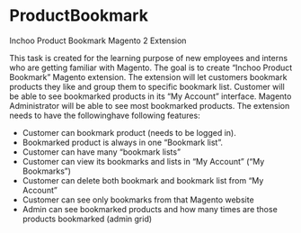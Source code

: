 # ProductBookmark
Inchoo Product Bookmark Magento 2 Extension


This task is created for the learning purpose of new employees and interns who are getting familiar with Magento. The goal is to create “Inchoo Product Bookmark” Magento extension. 
The extension will let customers bookmark products they like and group them to specific bookmark list. Customer will be able to see bookmarked products in its “My Account” interface. Magento Administrator will be able to see most bookmarked products.
The extension needs to have the followinghave following features:

- Customer can bookmark product (needs to be logged in). 
- Bookmarked product is always in one “Bookmark list”.
- Customer can have many “bookmark lists”
- Customer can view its bookmarks and lists in “My Account” (“My Bookmarks”)
- Customer can delete both bookmark and bookmark list from “My Account”
- Customer can see only bookmarks from that Magento website
- Admin can see bookmarked products and how many times are those products bookmarked (admin grid)

